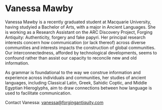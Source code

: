 # Vanessa Mawby

Vanessa Mawby is a recently graduated student at Macquarie University, having studyied a Bachelor of Arts, with a major in Ancient Languages. She is working as a Research Assistant on the ARC Discovery Project, Forging Antiquity: Authenticity, forgery and fake papyri. Her principal research interests concern how communication (or lack thereof) across diverse communities and interests impacts
the construction of global communities. Our interconnectedness, afforded by technological developments, seems to confound rather than assist our capacity to reconcile new and old information. 

As grammar is foundational to the way we construe information and experience across individuals and communities, her studies of ancient languages, including Classical Latin, Greek, Sahidic Coptic, and Middle Egyptian Hieroglyphs, aim to draw connections between how language is used to facilitate communication. 

Contact Vanessa: 
<vanessa@forgingantiquity.com>
